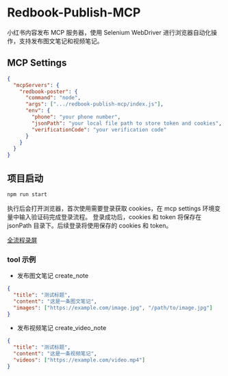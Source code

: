 # Redbook-Publish-MCP

小红书内容发布 MCP 服务器，使用 Selenium WebDriver 进行浏览器自动化操作，支持发布图文笔记和视频笔记。

## MCP Settings

```json
{
  "mcpServers": {
    "redbook-poster": {
      "command": "node",
      "args": [".../redbook-publish-mcp/index.js"],
      "env": {
        "phone": "your phone number",
        "jsonPath": "your local file path to store token and cookies",
        "verificationCode": "your verification code"
      }
    }
  }
}
```

## 项目启动

```bash
npm run start
```

执行后会打开浏览器，首次使用需要登录获取 cookies，在 mcp settings 环境变量中输入验证码完成登录流程。
登录成功后，cookies 和 token 将保存在 jsonPath 目录下。后续登录将使用保存的 cookies 和 token。

[全流程录屏](https://mass-office.alipay.com/huamei_koqzbu/afts/file/MmadTbdbvzMAAAAAAAAAABAAenV5AQBr)

### tool 示例

- 发布图文笔记 create_note

```json
{
  "title": "测试标题",
  "content": "这是一条图文笔记",
  "images": ["https://example.com/image.jpg", "/path/to/image.jpg"]
}
```

- 发布视频笔记 create_video_note

```json
{
  "title": "测试标题",
  "content": "这是一条视频笔记",
  "videos": ["https://example.com/video.mp4"]
}
```
